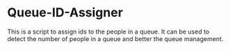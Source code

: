 # Queue-ID-Assigner
This is a script to assign ids to the people in a queue. It can be used to detect the number of people in a queue and better the queue management.
